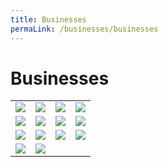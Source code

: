 ```yaml
---
title: Businesses
permaLink: /businesses/businesses
---
```

# Businesses 


|  |   |   |   |
|---|---|---|---|
|[![](https://lh3.googleusercontent.com/VlHy2PxWKWHjK85M_C4crOaihjLMnmO5P9qVlBc79s8gKSJb3zoixAdN_I7-YlkxIvi4N_Pi1L9Zg0aRi4ANiu4pMqYqvI4Gu0lfYZ5qAA3hNcakkHVQAgNamcazwf4CmSd90oxT5szD2Ecp3w)](https://singapore-customs-staging.netlify.com/businesses/registration-matters/overview)  | [![](https://lh5.googleusercontent.com/ODoQoBIxklNkTTl3Dx6mdM68W5w-df3mmIJp8AuUJOnEwq9TG43a-3DCNli02GzkXJG6A9SJjFG_mipZaoGDfHm67Gk7L56RuLkbNkC0F7SkI2gx1Eri7i60-yk_X9UrLNJeNV-W_vVgzfPpUQ)](https://singapore-customs-staging.netlify.com/businesses/exporting-goods/overview)  | [![](https://lh3.googleusercontent.com/-A6NRDRMtwQ3ByHU9N1_LjZ2p0Wley8UB31fRZ2UndkcVhT1zERZHD3O21iArJgXeYa8jVh9QrMdtvEwt9JDwfAF74MqBikzLTggDn1-57ru8VTuGGsE3cFy6ArE1y2rFXMev-iCPEJeLQIvug)](https://singapore-customs-staging.netlify.com/businesses/importing-goods/overview)|  [![](https://lh6.googleusercontent.com/b7NZdIONecyNsLH7gBeNuEsELpNXg_wXkETRqFmJjCnjNtYxpA3_cYswmAoJrCguojlej8hgVfUJPAZdoclbuOPBz5tOi3ZdpS7VG3ghGSwf_4TgtzrxwRK2sgONVtBLyw0aZz4KqwB9M4WEaQ)](https://singapore-customs-staging.netlify.com/businesses/transhipping-goods/quick-guide-on-transhipping-goods) |
| [![](https://lh5.googleusercontent.com/hVxSSPiZsC-XdAoRgI1wOOTTOPr9rNvP5rZqFs7dX02vx63OAXc0hA24FZNZwWiOyUEUM_OO5AzIBupNqfnchvXgxYgs7YprJ031YlhbHTTAJeZtv1fRWeLYLs57mWNP9HEjHwqIEv0GRpc7vg)](https://singapore-customs-staging.netlify.com/businesses/valuation-duties-taxes-and-fees/duties-and-dutiable-goods)  |  [![](https://lh4.googleusercontent.com/81zzUPlLlphX7idn9AAIqPkg7tvqO-r4Dchff-BiqxI27c38Xd8z_no6G_FV0y9qjtNOhoYvkkvuhbldHyiST-TVcoQjLs-TYWGHZFhibr25c_rRixjsR88n7b18h7xgiAiXnim-9mDDj-f9FA)](https://singapore-customs-staging.netlify.com/businesses/harmonised-system-classification-of-goods/) | [![](https://lh4.googleusercontent.com/Drdmfzyzu7wwk_SzDKbiMh4Z0Vs7PtBU5IXww5xHuavg1198U2csFFEh3R3j9knJbMx94nhwlGIJP4Coz-LZIYVC352u0lyIxEl00P_jR162CDaLOjaDXMAQqlaqBdBa5iKIhi_WxKYDxeHAeg)](https://singapore-customs-staging.netlify.com/businesses/certificates-of-origin/overview)  | [![](https://lh6.googleusercontent.com/cDRXSnxnYMOU94SAFciP16naNoauC1IQdem42THHgbG8O4waii4MyiFBNW8rRoc6Yo006S35nwrdVYGHbx0aU5oOZGmB8KboX1I9LjIMOCZuSXOX9qbmf_2DwOCI10W7fpnx-yOx5GGvFXnqXA)](https://singapore-customs-staging.netlify.com/businesses/customs-schemes-licences-framework/trade-first)  |
|  [![](https://lh6.googleusercontent.com/gpIy-bLw5SeR-9Hu389Old10apc1sOPlV0vEJD1TKwz7wm-qzL5RS6ljyd2OAH9yW6W02m4yOVtYC9WfCBgkhc49jY7wM5sU4iGedMjRkEuK2HJ0DDacQQ49oigPDh5ZtKX2iWMpXgWzpy2crg)](https://singapore-customs-staging.netlify.com/businesses/strategic-goods-control/overview) | [![](https://lh3.googleusercontent.com/R_gEGumjmBkIfjlscpN8TkJoVjHE7pDujpNCWCCZzzV32nGe7AaLzWQQ7Py3JVl_9o7XLYZzVpDeeR0ncQSiFUrF6t3ULW6rhvA6EihuJvkxCnhIKkWITkaQNmbeDa4hVrVifpXwGujnRX17mw)](https://singapore-customs-staging.netlify.com/businesses/chemical-weapons-convention/introduction)  | [![](https://lh5.googleusercontent.com/_NC1HrypBysUSBQOtcnSelXy_ukxq6x6FS0prUKKP2_y9YDVNM_GCi8icNoTpFcQxmcX0dLPW620bzprsfrSAAvyPHI55Ze5-K49r-HYTTxONwqnEHFNSwCz4a4_kEuxeUXyltywA89306cFyA)](https://singapore-customs-staging.netlify.com/businesses/united-nations-security-council-sanctions/)  |  [![](https://lh5.googleusercontent.com/qHBWilPdyvPMRdDHKGfS9eTT8khFs4rJQsjJiC0vQT8dCPF9OKDREXygx3zoTRX0Zrj6vE12JPlT15bOIgSb4xqnuktUFtmACh7sB3MKlzgTUXS9ryqJtfFtSmpDfohGJGn3EqHsJNZEiqyvEQ)](https://singapore-customs-staging.netlify.com/businesses/border-enforcement-of-intellectual-property-rights/quick-guide-for-copyright-and-trade-mark-owners-and-licensees) |
|  [![](https://lh5.googleusercontent.com/si8Pga5gTljNsIisVFCfwZ1kc3vQ0JBAazssVcltgtTTYi1WaAh1LGGmBFS2tp5MaTqh6QJdWCarP0LHmbW5GJv9G9noWUjv1Sf6APNiEjmLQVYz8r9NdvgGjL63_0TYzwf09XwG5RmnCwrYUA)](https://singapore-customs-staging.netlify.com/businesses/compliance/overview) |[![](https://lh6.googleusercontent.com/qB59ZZ4rQlbxz36YjfchLTMHZ0NG5PFU4Xy54X6cCB7TWqL8pmjcY0MsBysKXDGAO5M5RI7eaDTl0sN7PBwreHnBABsaHzo_zcwCmNpdOKgGVXsQ9TecQQhFeK9etSz1yY6_985VoDDh1eaBWQ)](https://singapore-customs-staging.netlify.com/businesses/strategic-goods-control/resources) |   |  |

